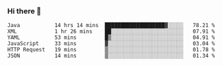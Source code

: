 ### Hi there 👋

<!--
**urzz/urzz** is a ✨ _special_ ✨ repository because its `README.md` (this file) appears on your GitHub profile.

Here are some ideas to get you started:

- 🔭 I’m currently working on ...
- 🌱 I’m currently learning ...
- 👯 I’m looking to collaborate on ...
- 🤔 I’m looking for help with ...
- 💬 Ask me about ...
- 📫 How to reach me: ...
- 😄 Pronouns: ...
- ⚡ Fun fact: ...
-->

<!--START_SECTION:waka-->

```text
Java           14 hrs 14 mins  ███████████████████▓░░░░░   78.21 %
XML            1 hr 26 mins    ██░░░░░░░░░░░░░░░░░░░░░░░   07.91 %
YAML           53 mins         █▒░░░░░░░░░░░░░░░░░░░░░░░   04.91 %
JavaScript     33 mins         ▓░░░░░░░░░░░░░░░░░░░░░░░░   03.04 %
HTTP Request   19 mins         ▒░░░░░░░░░░░░░░░░░░░░░░░░   01.78 %
JSON           14 mins         ▒░░░░░░░░░░░░░░░░░░░░░░░░   01.34 %
```

<!--END_SECTION:waka-->
